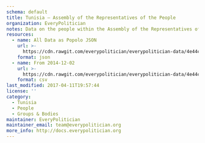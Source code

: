 ```yaml
---
schema: default
title: Tunisia — Assembly of the Representatives of the People
organization: EveryPolitician
notes: Data on the people within the Assembly of the Representatives of the People legislature of Tunisia.
resources:
  - name: All Data as Popolo JSON
    url: >-
      https://cdn.rawgit.com/everypolitician/everypolitician-data/4e44c6a6db9e5f9b72f63072640e2b60270ffa54/data/Tunisia/Majlis/ep-popolo-v1.0.json
    format: json
  - name: From 2014-12-02
    url: >-
      https://cdn.rawgit.com/everypolitician/everypolitician-data/4e44c6a6db9e5f9b72f63072640e2b60270ffa54/data/Tunisia/Majlis/term-1.csv
    format: csv
last_modified: 2017-04-11T19:57:44
license: ''
category:
  - Tunisia
  - People
  - Groups & Bodies
maintainer: EveryPolitician
maintainer_email: team@everypolitician.org
more_info: http://docs.everypolitician.org
---
```

